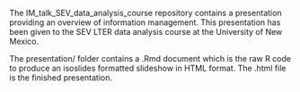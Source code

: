 The IM_talk_SEV_data_analysis_course repository contains a presentation providing an overview of information management. This presentation has been given to the SEV LTER data analysis course at the University of New Mexico.  

The presentation/ folder contains a .Rmd document which is the raw R code to produce an isoslides formatted slideshow in HTML format. The .html file is the finished presentation.  
